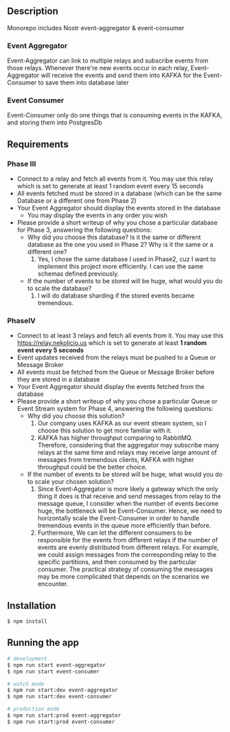 ## Description

Monorepo includes Nostr event-aggregator & event-consumer

### Event Aggregator

Event-Aggregator can link to multiple relays and subscribe events from those relays. Whenever there're new events occur in each relay, Event-Aggregator will receive the events and send them into KAFKA for the Event-Consumer to save them into database later

### Event Consumer

Event-Consumer only do one things that is consuming events in the KAFKA, and storing them into PostgresDb

## Requirements

### Phase III

- Connect to a relay and fetch all events from it. You may use this <to be provided> relay which is set to generate at least 1 random event every 15 seconds
- All events fetched must be stored in a database (which can be the same Database or a different one from Phase 2)
- Your Event Aggregator should display the events stored in the database
  - You may display the events in any order you wish
- Please provide a short writeup of why you chose a particular database for Phase 3, answering the following questions:
  - Why did you choose this database? Is it the same or different database as the one you used in Phase 2? Why is it the same or a different one?
    1. Yes, I chose the same database I used in Phase2, cuz I want to implement this project more efficiently. I can use the same schemas defined previously.
  - If the number of events to be stored will be huge, what would you do to scale the database?
    1. I will do database sharding if the stored events became tremendous.

### PhaseIV

- Connect to at least 3 relays and fetch all events from it. You may use this https://relay.nekolicio.us which is set to generate at least **1 random event every 5 seconds**
- Event updates received from the relays must be pushed to a Queue or Message Broker
- All events must be fetched from the Queue or Message Broker before they are stored in a database
- Your Event Aggregator should display the events fetched from the database
- Please provide a short writeup of why you chose a particular Queue or Event Stream system for Phase 4, answering the following questions:
  - Why did you choose this solution?
    1. Our company uses KAFKA as our event stream system, so I choose this solution to get more familiar with it.
    2. KAFKA has higher throughput comparing to RabbitMQ. Therefore, considering that the aggregator may subscribe many relays at the same time and relays may receive large amount of messages from tremendous clients, KAFKA with higher throughput could be the better choice.
  - If the number of events to be stored will be huge, what would you do to scale your chosen solution?
    1. Since Event-Aggregator is more likely a gateway which the only thing it does is that receive and send messages from relay to the message queue, I consider when the number of events become huge, the bottleneck will be Event-Consumer. Hence, we need to horizontally scale the Event-Consumer in order to handle tremendous events in the queue more efficiently than before.
    2. Furthermore, We can let the different consumers to be responsible for the events from different relays if the number of events are evenly distributed from different relays. For example, we could assign messages from the corresponding relay to the specific partitions, and then consumed by the particular consumer. The practical strategy of consuming the messages may be more complicated that depends on the scenarios we encounter.

## Installation

```bash
$ npm install
```

## Running the app

```bash
# development
$ npm run start event-aggregator
$ npm run start event-consumer

# watch mode
$ npm run start:dev event-aggregator
$ npm run start:dev event-consumer

# production mode
$ npm run start:prod event-aggregator
$ npm run start:prod event-consumer
```

